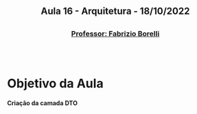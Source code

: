 <h2 align = "center" >Aula 16  - Arquitetura - 18/10/2022<h2>

<h3 align = "center" ><a href="https://github.com/ffborelli/curso-brq-java-2022-09-05/commit/4fc7a37c12b6cdc2b13ae5056d770b56a543f661">Professor: Fabrizio Borelli</a></h3>
</br></br>

# Objetivo da Aula
#### Criação da camada DTO